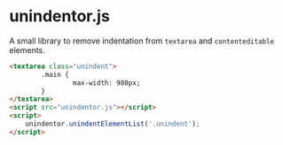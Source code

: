 unindentor.js
===============

A small library to remove indentation from `textarea` and `contenteditable` elements.

```html
<textarea class="unindent">
		.main {
				max-width: 980px;
		}
</textarea>
<script src="unindentor.js"></script>
<script>
	unindentor.unindentElementList('.unindent');
</script>
```

